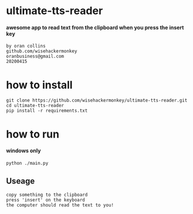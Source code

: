 # ultimate-tts-reader
####  awesome app to read text from the clipboard when you press the insert key
```
by oran collins
github.com/wisehackermonkey
oranbusiness@gmail.com
20200415
```

# how to install 

```
git clone https://github.com/wisehackermonkey/ultimate-tts-reader.git
cd ultimate-tts-reader
pip install -r requirements.txt
```

# how to run 

#### windows only
```
python ./main.py
```
## Useage
```
copy something to the clipboard
press 'insert' on the keyboard
the computer should read the text to you!
```